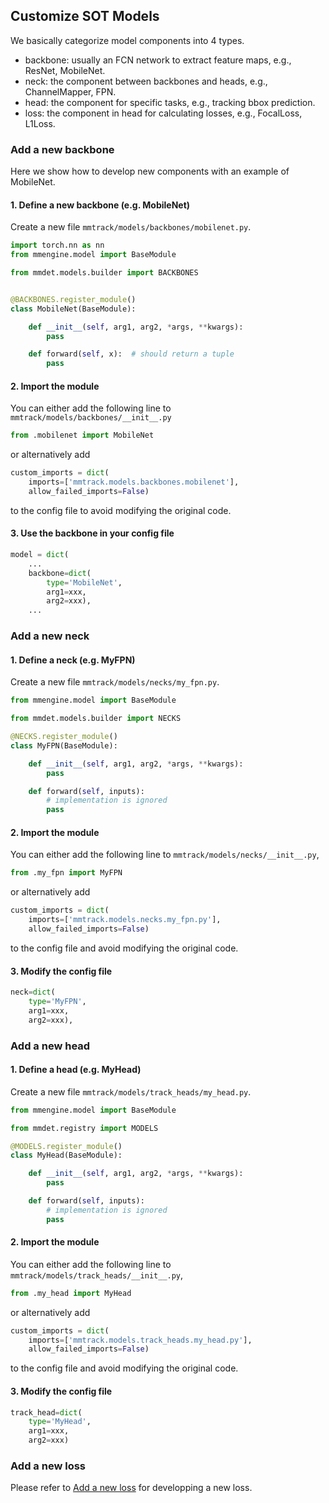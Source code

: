 ## Customize SOT Models

We basically categorize model components into 4 types.

- backbone: usually an FCN network to extract feature maps, e.g., ResNet, MobileNet.
- neck: the component between backbones and heads, e.g., ChannelMapper, FPN.
- head: the component for specific tasks, e.g., tracking bbox prediction.
- loss: the component in head for calculating losses, e.g., FocalLoss, L1Loss.

### Add a new backbone

Here we show how to develop new components with an example of MobileNet.

#### 1. Define a new backbone (e.g. MobileNet)

Create a new file `mmtrack/models/backbones/mobilenet.py`.

```python
import torch.nn as nn
from mmengine.model import BaseModule

from mmdet.models.builder import BACKBONES


@BACKBONES.register_module()
class MobileNet(BaseModule):

    def __init__(self, arg1, arg2, *args, **kwargs):
        pass

    def forward(self, x):  # should return a tuple
        pass
```

#### 2. Import the module

You can either add the following line to `mmtrack/models/backbones/__init__.py`

```python
from .mobilenet import MobileNet
```

or alternatively add

```python
custom_imports = dict(
    imports=['mmtrack.models.backbones.mobilenet'],
    allow_failed_imports=False)
```

to the config file to avoid modifying the original code.

#### 3. Use the backbone in your config file

```python
model = dict(
    ...
    backbone=dict(
        type='MobileNet',
        arg1=xxx,
        arg2=xxx),
    ...
```

### Add a new neck

#### 1. Define a neck (e.g. MyFPN)

Create a new file `mmtrack/models/necks/my_fpn.py`.

```python
from mmengine.model import BaseModule

from mmdet.models.builder import NECKS

@NECKS.register_module()
class MyFPN(BaseModule):

    def __init__(self, arg1, arg2, *args, **kwargs):
        pass

    def forward(self, inputs):
        # implementation is ignored
        pass
```

#### 2. Import the module

You can either add the following line to `mmtrack/models/necks/__init__.py`,

```python
from .my_fpn import MyFPN
```

or alternatively add

```python
custom_imports = dict(
    imports=['mmtrack.models.necks.my_fpn.py'],
    allow_failed_imports=False)
```

to the config file and avoid modifying the original code.

#### 3. Modify the config file

```python
neck=dict(
    type='MyFPN',
    arg1=xxx,
    arg2=xxx),
```

### Add a new head

#### 1. Define a head (e.g. MyHead)

Create a new file `mmtrack/models/track_heads/my_head.py`.

```python
from mmengine.model import BaseModule

from mmdet.registry import MODELS

@MODELS.register_module()
class MyHead(BaseModule):

    def __init__(self, arg1, arg2, *args, **kwargs):
        pass

    def forward(self, inputs):
        # implementation is ignored
        pass
```

#### 2. Import the module

You can either add the following line to `mmtrack/models/track_heads/__init__.py`,

```python
from .my_head import MyHead
```

or alternatively add

```python
custom_imports = dict(
    imports=['mmtrack.models.track_heads.my_head.py'],
    allow_failed_imports=False)
```

to the config file and avoid modifying the original code.

#### 3. Modify the config file

```python
track_head=dict(
    type='MyHead',
    arg1=xxx,
    arg2=xxx)
```

### Add a new loss

Please refer to [Add a new loss](https://mmtracking.readthedocs.io/en/latest/tutorials/customize_mot_model.html#add-a-new-loss) for developping a new loss.
